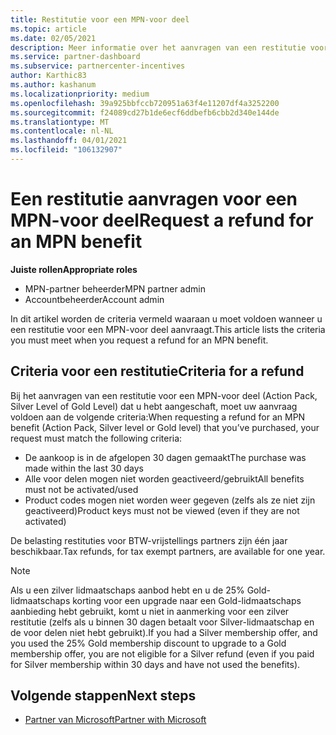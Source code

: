 ```yaml
---
title: Restitutie voor een MPN-voor deel
ms.topic: article
ms.date: 02/05/2021
description: Meer informatie over het aanvragen van een restitutie voor een MPN-voor deel en de criteria die nodig zijn om in aanmerking te komen.
ms.service: partner-dashboard
ms.subservice: partnercenter-incentives
author: Karthic83
ms.author: kashanum
ms.localizationpriority: medium
ms.openlocfilehash: 39a925bbfccb720951a63f4e11207df4a3252200
ms.sourcegitcommit: f24089cd27b1de6ecf6ddbefb6cbb2d340e144de
ms.translationtype: MT
ms.contentlocale: nl-NL
ms.lasthandoff: 04/01/2021
ms.locfileid: "106132907"
---
```

# <a name="request-a-refund-for-an-mpn-benefit"></a><span data-ttu-id="e35f3-103">Een restitutie aanvragen voor een MPN-voor deel</span><span class="sxs-lookup"><span data-stu-id="e35f3-103">Request a refund for an MPN benefit</span></span>

<span data-ttu-id="e35f3-104">**Juiste rollen**</span><span class="sxs-lookup"><span data-stu-id="e35f3-104">**Appropriate roles**</span></span>

- <span data-ttu-id="e35f3-105">MPN-partner beheerder</span><span class="sxs-lookup"><span data-stu-id="e35f3-105">MPN partner admin</span></span>
- <span data-ttu-id="e35f3-106">Accountbeheerder</span><span class="sxs-lookup"><span data-stu-id="e35f3-106">Account admin</span></span>

<span data-ttu-id="e35f3-107">In dit artikel worden de criteria vermeld waaraan u moet voldoen wanneer u een restitutie voor een MPN-voor deel aanvraagt.</span><span class="sxs-lookup"><span data-stu-id="e35f3-107">This article lists the criteria you must meet when you request a refund for an MPN benefit.</span></span>

## <a name="criteria-for-a-refund"></a><span data-ttu-id="e35f3-108">Criteria voor een restitutie</span><span class="sxs-lookup"><span data-stu-id="e35f3-108">Criteria for a refund</span></span>
<span data-ttu-id="e35f3-109">Bij het aanvragen van een restitutie voor een MPN-voor deel (Action Pack, Silver Level of Gold Level) dat u hebt aangeschaft, moet uw aanvraag voldoen aan de volgende criteria:</span><span class="sxs-lookup"><span data-stu-id="e35f3-109">When requesting a refund for an MPN benefit (Action Pack, Silver level or Gold level) that you’ve purchased, your request must match the following criteria:</span></span>

- <span data-ttu-id="e35f3-110">De aankoop is in de afgelopen 30 dagen gemaakt</span><span class="sxs-lookup"><span data-stu-id="e35f3-110">The purchase was made within the last 30 days</span></span>
- <span data-ttu-id="e35f3-111">Alle voor delen mogen niet worden geactiveerd/gebruikt</span><span class="sxs-lookup"><span data-stu-id="e35f3-111">All benefits must not be activated/used</span></span>
- <span data-ttu-id="e35f3-112">Product codes mogen niet worden weer gegeven (zelfs als ze niet zijn geactiveerd)</span><span class="sxs-lookup"><span data-stu-id="e35f3-112">Product keys must not be viewed (even if they are not activated)</span></span>

<span data-ttu-id="e35f3-113">De belasting restituties voor BTW-vrijstellings partners zijn één jaar beschikbaar.</span><span class="sxs-lookup"><span data-stu-id="e35f3-113">Tax refunds, for tax exempt partners, are available for one year.</span></span>

>[!NOTE]
><span data-ttu-id="e35f3-114">Als u een zilver lidmaatschaps aanbod hebt en u de 25% Gold-lidmaatschaps korting voor een upgrade naar een Gold-lidmaatschaps aanbieding hebt gebruikt, komt u niet in aanmerking voor een zilver restitutie (zelfs als u binnen 30 dagen betaalt voor Silver-lidmaatschap en de voor delen niet hebt gebruikt).</span><span class="sxs-lookup"><span data-stu-id="e35f3-114">If you had a Silver membership offer, and you used the 25% Gold membership discount to upgrade to a Gold membership offer, you are not eligible for a Silver refund (even if you paid for Silver membership within 30 days and have not used the benefits).</span></span>

## <a name="next-steps"></a><span data-ttu-id="e35f3-115">Volgende stappen</span><span class="sxs-lookup"><span data-stu-id="e35f3-115">Next steps</span></span>

- [<span data-ttu-id="e35f3-116">Partner van Microsoft</span><span class="sxs-lookup"><span data-stu-id="e35f3-116">Partner with Microsoft</span></span>](mpn-overview.md)
